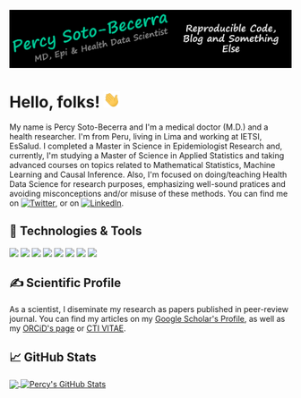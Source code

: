 <!-- This README.md is mainly based on README from @MarinHeinz (https://github.com/MartinHeinz/MartinHeinz) -->

[![Header](https://github.com/psotob/psotob/blob/main/Images/Header/Header.png?raw=true "Header")](https://github.com/psotob)

# Hello, folks! <img src="https://github.com/psotob/psotob/blob/main/Gifts/wave.gif?raw=true" width="30px">

My name is Percy Soto-Becerra and I'm a medical doctor (M.D.) and a health researcher. I'm from Peru, living in Lima and working at IETSI, EsSalud. I completed a Master in Science in Epidemiologist Research and, currently, I'm studying a Master of Science in Applied Statistics and taking advanced courses on topics related to Mathematical Statistics, Machine Learning and Causal Inference. Also, I'm focused on doing/teaching Health Data Science for research purposes, emphasizing well-sound pratices and avoiding misconceptions and/or misuse of these methods. You can find me on [![Twitter][1.2]][1], or on [![LinkedIn][3.2]][3].

## 🔧 Technologies & Tools

![](https://img.shields.io/badge/Code-Stata-informational?style=flat&logoColor=white&color=38BA8D)
![](https://img.shields.io/badge/Code-R%20project-informational?style=flat&logo=R&logoColor=white&color=38BA8D)
![](https://img.shields.io/badge/Code-R%20Studio-informational?style=flat&logo=RStudio&logoColor=white&color=38BA8D)
![](https://img.shields.io/badge/Code-Python-informational?style=flat&logo=python&logoColor=white&color=38BA8D)
![](https://img.shields.io/badge/Shell-Bash-informational?style=flat&logo=gnu-bash&logoColor=white&color=38BA8D)
![](https://img.shields.io/badge/Tools-Git-informational?style=flat&logo=git&logoColor=white&color=38BA8D)
![](https://img.shields.io/badge/Tools-GitHub-informational?style=flat&logo=github&logoColor=white&color=38BA8D)
![](https://img.shields.io/badge/Tools-Zotero-informational?style=flat&logo=zotero&logoColor=white&color=38BA8D)

## &#x270d; Scientific Profile

As a scientist, I diseminate my research as papers published in peer-review journal. You can find my articles on my [Google Scholar's Profile](https://scholar.google.com/citations?user=lYRCQzYAAAAJ&hl=en), as well as my [ORCiD's page](https://orcid.org/0000-0001-5332-9254) or [CTI VITAE](http://dina.concytec.gob.pe/appDirectorioCTI/VerDatosInvestigador.do?id_investigador=19212). 

## &#x1f4c8; GitHub Stats

<a href="https://github.com/psotob/psotob">
  <img align="center" src="https://github-readme-stats.vercel.app/api/top-langs/?username=psotob&hide=java,html,tex&title_color=ffffff&text_color=c9cacc&icon_color=2bbc8a&bg_color=1d1f21&langs_count=3" />
</a>
<a href="https://github.com/psotob/psotob">
  <img align="center" src="https://github-readme-stats.vercel.app/api?username=psotob&show_icons=true&line_height=27&count_private=true&title_color=ffffff&text_color=c9cacc&icon_color=2bbc8a&bg_color=1d1f21" alt="Percy's GitHub Stats" />
</a>

<!-- links to social media icons -->

<!-- icons with padding -->

[1.1]: http://i.imgur.com/tXSoThF.png (twitter icon with padding)
[2.1]: http://i.imgur.com/0o48UoR.png (github icon with padding)

<!-- icons without padding -->

[1.2]: http://i.imgur.com/wWzX9uB.png (twitter icon without padding)
[2.2]: http://i.imgur.com/9I6NRUm.png (github icon without padding)
[3.2]: https://raw.githubusercontent.com/MartinHeinz/MartinHeinz/master/linkedin-3-16.png (LinkedIn icon without padding)


<!-- links to your social media accounts -->

[1]: https://twitter.com/PercySotoBecer1
[2]: https://github.com/psotob
[3]: https://pe.linkedin.com/in/psotobecerra


<!-- Resources -->
<!-- Icons: https://simpleicons.org/ -->
<!-- GitHub Stats: https://github.com/anuraghazra/github-readme-stats -->
<!-- Emojis: https://emojipedia.org/emoji/ -->
<!-- HTML Emojis: https://www.fileformat.info/index.htm -->
<!-- Shields: https://shields.io/ -->
<!-- Awesome GitHub Profile README: https://github.com/abhisheknaiidu/awesome-github-profile-readme -->
